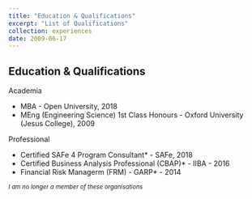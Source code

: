 ```yaml
---
title: "Education & Qualifications"
excerpt: "List of Qualifications"
collection: experiences
date: 2009-06-17
---
```


Education & Qualifications
------

Academia
* MBA - Open University, 2018
* MEng (Engineering Science) 1st Class Honours - Oxford University (Jesus College), 2009

Professional
* Certified SAFe 4 Program Consultant* - SAFe, 2018
* Certified Business Analysis Professional (CBAP)* - IIBA - 2016
* Financial Risk Managerm (FRM) - GARP* - 2014

<small>_I am no longer a member of these organisations_</small>
